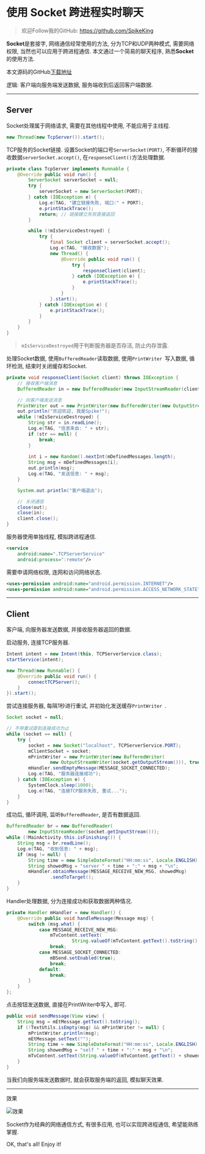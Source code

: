 # 使用 Socket 跨进程实时聊天

> 欢迎Follow我的GitHub: https://github.com/SpikeKing

**Socket**是套接字, 网络通信经常使用的方法, 分为TCP和UDP两种模式, 需要网络权限, 当然也可以应用于跨进程通信. 本文通过一个简易的聊天程序, 熟悉**Socket**的使用方法.

本文源码的GitHub[下载地址](https://github.com/SpikeKing/SocketDemo)

逻辑: 客户端向服务端发送数据, 服务端收到后返回客户端数据.

---

## Server

Socket处理属于网络请求, 需要在其他线程中使用, 不能应用于主线程. 

``` java
new Thread(new TcpServer()).start();
```

TCP服务的Socket链接. 设置Socket的端口号``ServerSocket(PORT)``, 不断循环的接收数据``serverSocket.accept()``, 在``responseClient()``方法处理数据.

``` java
private class TcpServer implements Runnable {
    @Override public void run() {
        ServerSocket serverSocket = null;
        try {
            serverSocket = new ServerSocket(PORT);
        } catch (IOException e) {
            Log.e(TAG, "建立链接失败, 端口:" + PORT);
            e.printStackTrace();
            return; // 链接建立失败直接返回
        }

        while (!mIsServiceDestroyed) {
            try {
                final Socket client = serverSocket.accept();
                Log.e(TAG, "接收数据");
                new Thread() {
                    @Override public void run() {
                        try {
                            responseClient(client);
                        } catch (IOException e) {
                            e.printStackTrace();
                        }
                    }
                }.start();
            } catch (IOException e) {
                e.printStackTrace();
            }
        }
    }
}
```

> ``mIsServiceDestroyed``用于判断服务器是否存活, 防止内存泄露.

处理Socket数据, 使用``BufferedReader``读取数据, 使用``PrintWriter ``写入数据, 循环检测, 结束时关闭缓存和Socket.

``` java
private void responseClient(Socket client) throws IOException {
    // 接收客户端消息
    BufferedReader in = new BufferedReader(new InputStreamReader(client.getInputStream()));

    // 向客户端发送消息
    PrintWriter out = new PrintWriter(new BufferedWriter(new OutputStreamWriter(client.getOutputStream())), true);
    out.println("欢迎欢迎, 我是Spike!");
    while (!mIsServiceDestroyed) {
        String str = in.readLine();
        Log.e(TAG, "信息来自: " + str);
        if (str == null) {
            break;
        }
        
        int i = new Random().nextInt(mDefinedMessages.length);
        String msg = mDefinedMessages[i];
        out.println(msg);
        Log.e(TAG, "发送信息: " + msg);
    }

    System.out.println("客户端退出");

    // 关闭通信
    close(out);
    close(in);
    client.close();
}
```

服务器使用单独线程, 模拟跨进程通信.

``` xml
<service
    android:name=".TCPServerService"
    android:process=":remote"/>
```

需要申请网络权限, 连网和访问网络状态.

``` xml
<uses-permission android:name="android.permission.INTERNET"/>
<uses-permission android:name="android.permission.ACCESS_NETWORK_STATE"/>
```

---

## Client

客户端, 向服务器发送数据, 并接收服务器返回的数据.

启动服务, 连接TCP服务器.

``` java
Intent intent = new Intent(this, TCPServerService.class);
startService(intent);

new Thread(new Runnable() {
    @Override public void run() {
        connectTCPServer();
    }
}).start();
```

尝试连接服务器, 每隔1秒进行重试, 并初始化发送缓存``PrintWriter ``.

``` java
Socket socket = null;

// 不停重试直到连接成功为止
while (socket == null) {
    try {
        socket = new Socket("localhost", TCPServerService.PORT);
        mClientSocket = socket;
        mPrintWriter = new PrintWriter(new BufferedWriter(
                new OutputStreamWriter(socket.getOutputStream())), true);
        mHandler.sendEmptyMessage(MESSAGE_SOCKET_CONNECTED);
        Log.e(TAG, "服务器连接成功");
    } catch (IOException e) {
        SystemClock.sleep(1000);
        Log.e(TAG, "连接TCP服务失败, 重试...");
    }
}
```

成功后, 循环调用, 监听``BufferedReader``, 是否有数据返回.

``` java
BufferedReader br = new BufferedReader(
        new InputStreamReader(socket.getInputStream()));
while (!MainActivity.this.isFinishing()) {
    String msg = br.readLine();
    Log.e(TAG, "收到信息: " + msg);
    if (msg != null) {
        String time = new SimpleDateFormat("HH:mm:ss", Locale.ENGLISH).format(System.currentTimeMillis());
        String showedMsg = "server " + time + ":" + msg + "\n";
        mHandler.obtainMessage(MESSAGE_RECEIVE_NEW_MSG, showedMsg)
                .sendToTarget();
    }
}
```

Handler处理数据, 分为连接成功和获取数据两种情况.

``` java
private Handler mHandler = new Handler() {
    @Override public void handleMessage(Message msg) {
        switch (msg.what) {
            case MESSAGE_RECEIVE_NEW_MSG:
                mTvContent.setText(
                        String.valueOf(mTvContent.getText().toString() + msg.obj));
                break;
            case MESSAGE_SOCKET_CONNECTED:
                mBSend.setEnabled(true);
                break;
            default:
                break;
        }
    }
};
```

点击按钮发送数据, 直接在PrintWriter中写入, 即可.

``` java
public void sendMessage(View view) {
    String msg = mEtMessage.getText().toString();
    if (!TextUtils.isEmpty(msg) && mPrintWriter != null) {
        mPrintWriter.println(msg);
        mEtMessage.setText("");
        String time = new SimpleDateFormat("HH:mm:ss", Locale.ENGLISH).format(System.currentTimeMillis());
        String showedMsg = "self " + time + ":" + msg + "\n";
        mTvContent.setText(String.valueOf(mTvContent.getText() + showedMsg));
    }
}
```

当我们向服务端发送数据时, 就会获取服务端的返回, 模拟聊天效果.

---

效果

![效果](https://raw.githubusercontent.com/SpikeKing/SocketDemo/master/articles/socket-demo.png)

Socket作为经典的网络通信方式, 有很多应用, 也可以实现跨进程通信, 希望能熟练掌握.

OK, that's all! Enjoy it!

